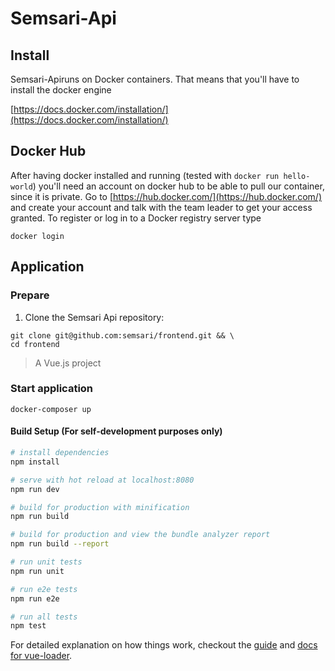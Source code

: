 # Semsari-Api

## Install

Semsari-Apiruns on Docker containers. That means that you'll have to install the docker engine

[https://docs.docker.com/installation/](https://docs.docker.com/installation/)

## Docker Hub

After having docker installed and running (tested with `docker run hello-world`) you'll need an account on docker hub to be able to pull our container, since it is private.
Go to [https://hub.docker.com/](https://hub.docker.com/) and create your account and talk with the team leader to get your access granted.
To register or log in to a Docker registry server type

```
docker login
```

## Application

### Prepare

1. Clone the Semsari Api repository:
```
git clone git@github.com:semsari/frontend.git && \
cd frontend
```

> A Vue.js project

### Start application
```docker-composer up``` 

#### Build Setup (For self-development purposes only)

``` bash
# install dependencies
npm install

# serve with hot reload at localhost:8080
npm run dev

# build for production with minification
npm run build

# build for production and view the bundle analyzer report
npm run build --report

# run unit tests
npm run unit

# run e2e tests
npm run e2e

# run all tests
npm test
```

For detailed explanation on how things work, checkout the [guide](http://vuejs-templates.github.io/webpack/) and [docs for vue-loader](http://vuejs.github.io/vue-loader).
